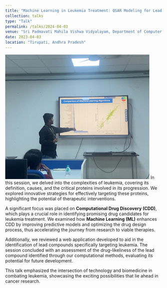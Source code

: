 ```yaml
---
title: "Machine Learning in Leukemia Treatment: QSAR Modeling for Lead Compound Identification"
collection: talks
type: "Talk"
permalink: /talks/2024-04-03
venue: "Sri Padmavati Mahila Vishwa Vidyalayam, Department of Computer Science"
date: 2023-04-03
location: "Tirupati, Andhra Pradesh"
---
```

![talks](/images/conference_spmvv_3.jpg)
In this session, we delved into the complexities of leukemia, covering its definition, causes, and the critical proteins involved in its progression. We explored innovative strategies for effectively targeting these proteins, highlighting the potential of therapeutic interventions.

A significant focus was placed on **Computational Drug Discovery (CDD)**, which plays a crucial role in identifying promising drug candidates for leukemia treatment. We examined how **Machine Learning (ML)** enhances CDD by improving predictive models and optimizing the drug design process, thus accelerating the journey from research to viable therapies.

Additionally, we reviewed a web application developed to aid in the identification of lead compounds specifically targeting leukemia. The session concluded with an assessment of the drug-likeliness of the lead compound identified through our computational methods, evaluating its potential for future development.

This talk emphasized the intersection of technology and biomedicine in combating leukemia, showcasing the exciting possibilities that lie ahead in cancer research.
